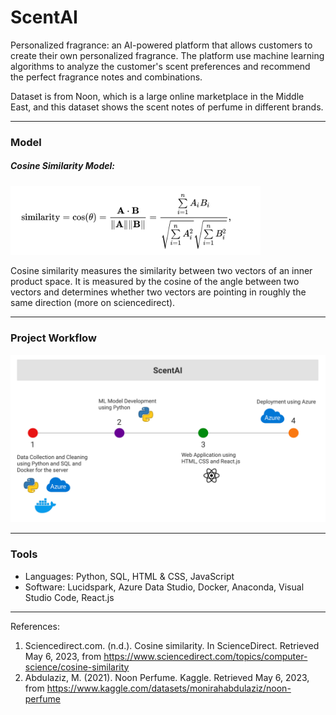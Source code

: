 # ScentAI
Personalized fragrance: an AI-powered platform that allows customers to create their own personalized fragrance. The platform use machine learning algorithms to analyze the customer's scent preferences and recommend the perfect fragrance notes and combinations.

Dataset is from Noon, which is a large online marketplace in the Middle East, and this dataset shows the scent notes of perfume in different brands.

-----

### Model

##### Cosine Similarity Model:

<img src="./images/cos.png" alt="ScentAI" width="400"/>


Cosine similarity measures the similarity between two vectors of an inner product space. It is measured by the cosine of the angle between two vectors and determines whether two vectors are pointing in roughly the same direction (more on sciencedirect).

-----

### Project Workflow
<img src="./images/ScentAI.png" alt="ScentAI" width="800"/>


-----
### Tools 
 - Languages: Python, SQL, HTML & CSS, JavaScript
 - Software: Lucidspark, Azure Data Studio, Docker, Anaconda, Visual Studio Code, React.js

-----
References:

1. Sciencedirect.com. (n.d.). Cosine similarity. In ScienceDirect. Retrieved May 6, 2023, from https://www.sciencedirect.com/topics/computer-science/cosine-similarity
2. Abdulaziz, M. (2021). Noon Perfume. Kaggle. Retrieved May 6, 2023, from https://www.kaggle.com/datasets/monirahabdulaziz/noon-perfume

